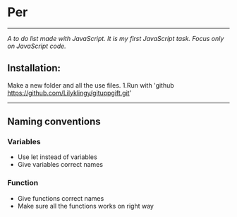 # Per

---

_A to do list made with JavaScript. It is my first JavaScript task. Focus only on JavaScript code._

## Installation:

Make a new folder and all the use files.
1.Run with 'github https://github.com/Lilyklingy/gituppgift.git'

---

## Naming conventions

### Variables

- Use let instead of variables
- Give variables correct names

### Function

- Give functions correct names
- Make sure all the functions works on right way
